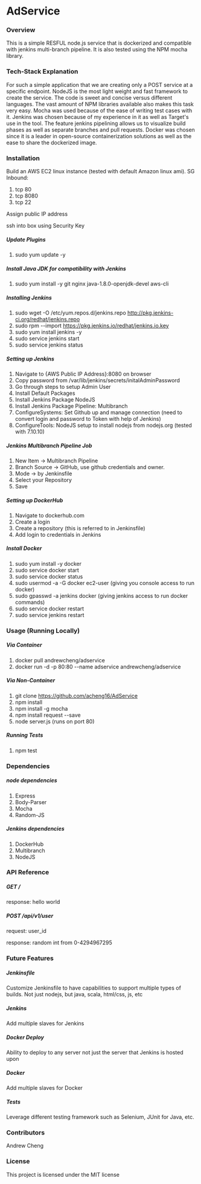 # AdService

### Overview

This is a simple RESFUL node.js service that is dockerized and compatible with jenkins multi-branch pipeline. It is also tested using the NPM mocha library.

### Tech-Stack Explanation

For such a simple application that we are creating only a POST service at a specific endpoint. NodeJS is the most light weight and fast framework to create the service. The code is sweet and concise versus different languages. The vast amount of NPM libraries available also makes this task very easy. Mocha was used because of the ease of writing test cases with it. Jenkins was chosen because of my experience in it as well as Target's use in the tool. The feature jenkins pipelining allows us to visualize build phases as well as separate branches and pull requests. Docker was chosen since it is a leader in open-source containerization solutions as well as the ease to share the dockerized image.

### Installation

Build an AWS EC2 linux instance (tested with default Amazon linux ami).
SG Inbound:
1. tcp 80
2. tcp 8080
3. tcp 22

Assign public IP address

ssh into box using Security Key

##### Update Plugins
1. sudo yum update -y

##### Install Java JDK for compatibility with Jenkins
1. sudo yum install -y git nginx java-1.8.0-openjdk-devel aws-cli

##### Installing Jenkins
1. sudo wget -O /etc/yum.repos.d/jenkins.repo http://pkg.jenkins-ci.org/redhat/jenkins.repo
2. sudo rpm --import https://pkg.jenkins.io/redhat/jenkins.io.key
3. sudo yum install jenkins -y
4. sudo service jenkins start
5. sudo service jenkins status

##### Setting up Jenkins
1. Navigate to {AWS Public IP Address}:8080 on browser
2. Copy password from /var/lib/jenkins/secrets/initalAdminPassword
3. Go through steps to setup Admin User
4. Install Default Packages
5. Install Jenkins Package NodeJS
6. Install Jenkins Package Pipeline: Multibranch
7. ConfigureSystems: Set Github up and manage connection (need to convert login and password to Token with help of Jenkins)
8. ConfigureTools: NodeJS setup to install nodejs from nodejs.org (tested with 7.10.10)

##### Jenkins Multibranch Pipeline Job
1. New Item -> Multibranch Pipeline
2. Branch Source -> GitHub, use github credentials and owner.
3. Mode -> by Jenkinsfile
4. Select your Repository
5. Save

##### Setting up DockerHub
1. Navigate to dockerhub.com
2. Create a login
3. Create a repository (this is referred to in Jenkinsfile)
4. Add login to credentials in Jenkins

##### Install Docker
1. sudo yum install -y docker
2. sudo service docker start
3. sudo service docker status
4. sudo usermod -a -G docker ec2-user (giving you console access to run docker)
5. sudo gpasswd -a jenkins docker (giving jenkins access to run docker commands)
6. sudo service docker restart
7. sudo service jenkins restart

### Usage (Running Locally)

##### Via Container
1. docker pull andrewcheng/adservice
2. docker run -d -p 80:80 --name adservice andrewcheng/adservice

##### Via Non-Container
1. git clone https://github.com/acheng16/AdService
2. npm install
3. npm install -g mocha
4. npm install request --save
5. node server.js (runs on port 80)

##### Running Tests
1. npm test

### Dependencies

##### node dependencies
1. Express
2. Body-Parser
3. Mocha
4. Random-JS

##### Jenkins dependencies
1. DockerHub
2. Multibranch
3. NodeJS

### API Reference
##### GET /
response: hello world
##### POST /api/v1/user
request: user_id

response: random int from 0-4294967295

### Future Features
##### Jenkinsfile
Customize Jenkinsfile to have capabilities to support multiple types of builds. Not just nodejs, but java, scala, html/css, js, etc

##### Jenkins
Add multiple slaves for Jenkins

##### Docker Deploy
Ability to deploy to any server not just the server that Jenkins is hosted upon

##### Docker
Add multiple slaves for Docker

##### Tests
Leverage different testing framework such as Selenium, JUnit for Java, etc.

### Contributors
Andrew Cheng

### License
This project is licensed under the MIT license
